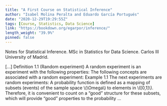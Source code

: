 ```yaml
---
title: "A First Course on Statistical Inference"
author: "Isabel Molina Peralta and Eduardo García Portugués"
date: "2020-12-29T19:29:55Z"
tags: [Course, Statistics, Data Science]
link: "https://bookdown.org/egarpor/inference/"
length_weight: "39.9%"
pinned: false
---
```


<p>Notes for Statistical Inference. MSc in Statistics for Data Science.
Carlos III University of Madrid.</p> [...] Definition 1.1 (Random experiment) A random experiment is an experiment with the following properties: The following concepts are associated with a random experiment: Example 1.1 The next experiments are random experiments: A probability function is defined as a mapping of subsets (events) of the sample space \(\Omega\) to elements in \([0,1]\). Therefore, it is convenient to count on a “good” structure for these subsets, which will provide “good” properties to the probability ...

